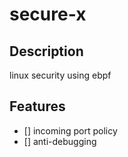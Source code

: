 # secure-x

## Description

linux security using ebpf

## Features

- [] incoming port policy
- [] anti-debugging